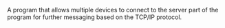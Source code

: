 A program that allows multiple devices to connect to the server part of the program for further messaging based on the TCP/IP protocol.
